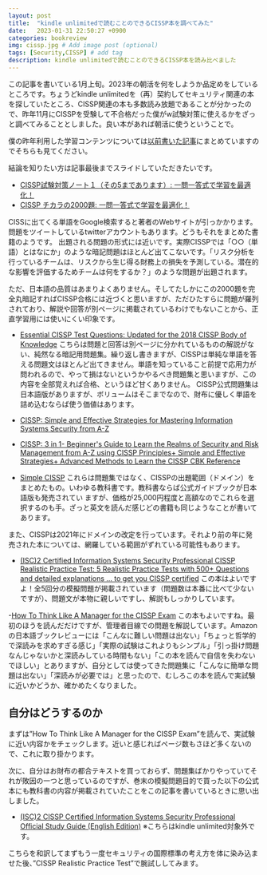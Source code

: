 ```yaml
---
layout: post
title:  "kindle unlimitedで読むことのできるCISSP本を調べてみた"
date:   2023-01-31 22:50:27 +0900
categories: bookreview
img: cissp.jpg # Add image post (optional)
tags: [Security,CISSP] # add tag
description: kindle unlimitedで読むことのできるCISSP本を読み比べました
---
```


この記事を書いている1月上旬。2023年の朝活を何をしようか品定めをしているところです。ちょうどkindle unlimitedを（再）契約してセキュリティ関連の本を探していたところ、CISSP関連の本も多数読み放題であることが分かったので、昨年11月にCISSPを受験して不合格だった僕がw試験対策に使えるかをざっと調べてみることとしました。良い本があれば朝活に使うということで。

僕の昨年利用した学習コンテンツについては[以前書いた記事](https://usek2g.github.io/blog/impression-of-the-cissp-exam/)にまとめていますのでそちらも見てください。

結論を知りたい方は記事最後までスライドしていただきたいです。

- [CISSP試験対策ノート１（その5まであります）: 一問一答式で学習を最適化！](https://www.amazon.co.jp/CISSP%E8%A9%A6%E9%A8%93%E5%AF%BE%E7%AD%96%E3%83%8E%E3%83%BC%E3%83%88%EF%BC%91-%E4%B8%80%E5%95%8F%E4%B8%80%E7%AD%94%E5%BC%8F%E3%81%A7%E5%AD%A6%E7%BF%92%E3%82%92%E6%9C%80%E9%81%A9%E5%8C%96%EF%BC%81-Ken-Cham-ebook/dp/B0BN9PTTG6/ref=sr_1_2?__mk_ja_JP=%E3%82%AB%E3%82%BF%E3%82%AB%E3%83%8A&keywords=CISSP&qid=1673235395&s=digital-text&sr=1-2)
- [CISSP チカラの2000題: 一問一答式で学習を最適化！](https://www.amazon.co.jp/CISSP-%E3%83%81%E3%82%AB%E3%83%A9%E3%81%AE2000%E9%A1%8C-%E4%B8%80%E5%95%8F%E4%B8%80%E7%AD%94%E5%BC%8F%E3%81%A7%E5%AD%A6%E7%BF%92%E3%82%92%E6%9C%80%E9%81%A9%E5%8C%96%EF%BC%81-Ken-Cham-ebook/dp/B0BMX9KBRC/ref=sr_1_1?__mk_ja_JP=%E3%82%AB%E3%82%BF%E3%82%AB%E3%83%8A&keywords=CISSP&qid=1673235395&s=digital-text&sr=1-1)

CISSに出てくる単語をGoogle検索すると著者のWebサイトが引っかかります。問題をツイートしているtwitterアカウントもあります。どうもそれをまとめた書籍のようです。
出題される問題の形式には近いです。実際CISSPでは「○○（単語）とはなにか」のような暗記問題はほとんど出てこないです。「リスク分析を行っているチームは、リスクから生じ得る財務上の損失を予測している。潜在的な影響を評価するためチームは何をするか？」のような問題が出題されます。

ただ、日本語の品質はあまりよくありません。そしてたしかにこの2000題を完全丸暗記すればCISSP合格には近づくと思いますが、ただひたすらに問題が羅列されており、解説や回答が別ページに掲載されているわけでもないことから、正直学習用には使いにくい印象です。

- [Essential CISSP Test Questions: Updated for the 2018 CISSP Body of Knowledge](https://www.amazon.co.jp/Essential-CISSP-Test-Questions-Knowledge/dp/1726660141) 
こちらは問題と回答は別ページに分かれているものの解説がない、純然なる暗記用問題集。繰り返し書きますが、CISSPは単純な単語を答える問題文はほとんど出てきません。単語を知っていること前提で応用力が問われるので、やって損はないというかやるべき問題集と思いますが、この内容を全部覚えれば合格、というほど甘くありません。
CISSP公式問題集は日本語版がありますが、ボリュームはそこまでなので、財布に優しく単語を詰め込むならば使う価値はあります。

- [CISSP: Simple and Effective Strategies for Mastering Information Systems Security from A-Z](https://www.amazon.co.jp/CISSP-Effective-Strategies-Mastering-Information/dp/B08KMJC72M) 
- [CISSP: 3 in 1- Beginner's Guide to Learn the Realms of Security and Risk Management from A-Z using CISSP Principles+ Simple and Effective Strategies+ Advanced Methods to Learn the CISSP CBK Reference](https://www.amazon.co.jp/CISSP-Beginners-Management-Principles-Strategies/dp/B09B7Q248S)
- [Simple CISSP](https://www.amazon.co.jp/Simple-CISSP-English-Phil-Martin-ebook/dp/B01N9XPC0P/ref=sr_1_1?__mk_ja_JP=%E3%82%AB%E3%82%BF%E3%82%AB%E3%83%8A&crid=2ZJR8H73MIV9V&keywords=SIMPLE+CISSP&qid=1673241095&s=english-books&sprefix=simple+cissp%2Cenglish-books%2C267&sr=1-1)
これらは問題集ではなく、CISSPの出題範囲（ドメイン）をまとめたもの。いわゆる教科書です。教科書ならば公式ガイドブックが日本語版も発売されてい
ますが、価格が25,000円程度と高額なのでこれらを選択するのも手。ざっと英文を読んだ感じどの書籍も同じようなことが書いてあります。

また、CISSPは2021年にドメインの改定を行っています。それより前の年に発売された本については、網羅している範囲がずれている可能性もあります。

- [(ISC)2 Certified Information Systems Security Professional CISSP Realistic Practice Test: 5 Realistic Practice Tests with 500+ Questions and detailed explanations ... to get you CISSP certified](https://www.amazon.co.jp/Certified-Information-Security-Professional-Realistic-ebook/dp/B0B4H7GXJ9)
この本はよいですよ！全5回分の模擬問題が掲載されています（問題数は本番に比べて少ないですが）、問題文が本物に親しいですし、解説もしっかりしています。

-[How To Think Like A Manager for the CISSP Exam](https://www.amazon.co.jp/Think-Like-Manager-CISSP-Exam/dp/1735085197)
この本もよいですね。最初のほうを読んだだけですが、管理者目線での問題を解説しています。Amazonの日本語ブックレビューには「こんなに難しい問題は出ない」「ちょっと哲学的で深読みを求めすぎる感じ」「実際の試験はこれよりもシンプル」「引っ掛け問題なんじゃないかと深読みしている時間もない」「この本を読んで自信を失わないでほしい」とありますが、自分としては使ってきた問題集に「こんなに簡単な問題は出ない」「深読みが必要では」と思ったので、むしろこの本を読んで実試験に近いかどうか、確かめたくなりました。


## 自分はどうするのか
まずは”How To Think Like A Manager for the CISSP Exam”を読んで、実試験に近い内容かをチェックします。近いと感じればページ数もさほど多くないので、これに取り掛かります。

次に、自分はお財布の都合テキストを買っておらず、問題集ばかりやっていてそれが敗因の一つと思っているのですが、巻末の模擬問題目的で買った以下の公式本にも教科書の内容が掲載されていたことをこの記事を書いているときに思い出しました。

-  [(ISC)2 CISSP Certified Information Systems Security Professional Official Study Guide (English Edition)](https://www.amazon.co.jp/exec/obidos/ASIN/B07CG86947/shakemid-22/)
※こちらはkindle unlimited対象外です。

こちらを和訳してまずもう一度セキュリティの国際標準の考え方を体に染み込ませた後、”CISSP Realistic Practice Test”で腕試ししてみます。

